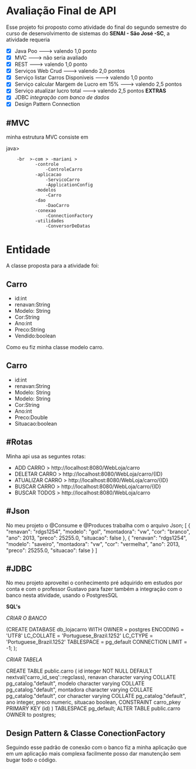 # Avaliação Final de API 

Esse projeto foi proposto como atividade do final do segundo semestre do curso de desenvolvimento de sistemas do  **SENAI - São José -SC**, a atividade requeria

 - [x] Java Poo 															---> valendo 1,0  ponto
 - [x] MVC																	--->  não seria avaliado
 - [x] REST																	---> valendo 1,0 ponto
 - [x] Serviços Web Crud											---> valendo 2,0 pontos
 - [x] Serviço listar Carros Disponiveis						--->  valendo 1,0 ponto
 - [x] Serviço calcular Margem de Lucro em 15% 	---> valendo 2,5 pontos
 - [x] Serviço atualizar lucro total								---> valendo 2,5 pontos
 **EXTRAS**
 - [x] JDBC *integração com banco de dados*
 - [x] Design Pattern Connection

#MVC
-
minha estrutura MVC consiste em 

java>
		
		-br  >-com > -mariani > 
			   -controle
				   -ControleCarro
			   -aplicacao
				   -ServicoCarro
				   -ApplicationConfig
			   -modelos
				   -Carro
			   -dao
				   -DaoCarro
			   -conexao
				   -ConnectionFactory
			   -utilidades	
				   -ConversorDeDatas																			
# Entidade 
A classe proposta para a atividade foi:

Carro                                                
------------
 - id:int
 - renavan:String
 - Modelo: String
 - Cor:String
 - Ano:int
 - Preco:String
 - Vendido:boolean

Como eu fiz minha classe modelo carro.

Carro
-------

 - id:int
 - renavan:String
 - Modelo: String
 - Modelo: String
 - Cor:String
 - Ano:int
 - Preco:Double
 - Situacao:boolean


#Rotas
-
Minha api usa as seguntes rotas:

 * ADD CARRO > http://localhost:8080/WebLoja/carro
 * DELETAR CARRO > http://localhost:8080/WebLoja/carro/{ID}
 * ATUALIZAR CARRO > http://localhost:8080/WebLoja/carro/{ID}
 * BUSCAR CARRO > http://localhost:8080/WebLoja/carro/{ID}
 * BUSCAR TODOS > http://localhost:8080/WebLoja/carro

#Json
-
No meu projeto o @Consume e @Produces trabalha com o arquivo Json;
[
	  {
			    "renavan": "rdgs1254",
			    "modelo": "gol",
			    "montadora": "vw",
			    "cor": "branco",
			    "ano": 2013,
			    "preco": 25255.0,
			    "situacao": false
	  },
	  {
		    "renavan": "rdgs1254",
		    "modelo": "saveiro",
		    "montadora": "vw",
		    "cor": "vermelha",
		    "ano": 2013,
		    "preco": 25255.0,
		    "situacao": false
	  }
]

#JDBC
-
No meu projeto aproveitei o conhecimento pré adquirido em estudos por conta e  com o professor Gustavo para fazer também a integração com o banco nesta atividade, usando o PostgresSQL

**SQL's**

*CRIAR O BANCO*

 (CREATE DATABASE db_lojacarro WITH OWNER = postgres ENCODING = 'UTF8' LC_COLLATE = 'Portuguese_Brazil.1252' LC_CTYPE = 'Portuguese_Brazil.1252' TABLESPACE = pg_default CONNECTION LIMIT = -1; );
 
*CRIAR TABELA*

 CREATE TABLE public.carro ( id integer NOT NULL DEFAULT nextval('carro_id_seq'::regclass), renavan character varying COLLATE pg_catalog."default", modelo character varying COLLATE pg_catalog."default", montadora character varying COLLATE pg_catalog."default", cor character varying COLLATE pg_catalog."default", ano integer, preco numeric, situacao boolean, CONSTRAINT carro_pkey PRIMARY KEY (id) ) TABLESPACE pg_default; ALTER TABLE public.carro OWNER to postgres;


**Design Pattern** & Classe ConectionFactory
-
Seguindo esse padrão de conexão com o banco fiz a minha aplicação que em um aplicação mais complexa facilmente posso dar manutenção sem bugar todo o código.
